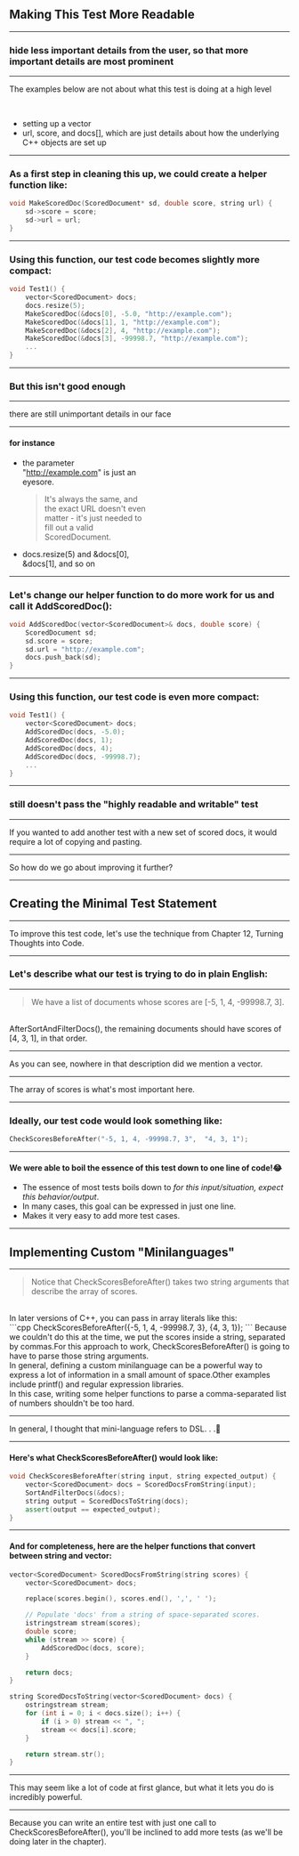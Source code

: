 <!-- classes: title -->

## Making This Test More Readable

---

### hide less important details from the user, so that more important details are most prominent

<!-- note
一般的な設計原則
「大切でない詳細はユーザから隠し、大切な詳細は目立つようにする」
-->

---

The examples below are not about what this test is doing at a high level

<br />

* setting up a vector<ScoredDocument>
* url, score, and docs[], which are just details about how the underlying C++ objects are set up

---

### As a first step in cleaning this up, we could create a helper function like:

```cpp
void MakeScoredDoc(ScoredDocument* sd, double score, string url) {
    sd->score = score;
    sd->url = url;
}
```

---

### Using this function, our test code becomes slightly more compact:


```cpp
void Test1() {
    vector<ScoredDocument> docs;
    docs.resize(5);
    MakeScoredDoc(&docs[0], -5.0, "http://example.com");
    MakeScoredDoc(&docs[1], 1, "http://example.com");
    MakeScoredDoc(&docs[2], 4, "http://example.com");
    MakeScoredDoc(&docs[3], -99998.7, "http://example.com");
    ...
}
```

---

### But this isn't good enough

---

there are still unimportant details in our face

---

<div class="aligncenter" style="width: 50%;">

#### for instance

* the parameter "http://example.com" is just an eyesore.
  > It's always the same, and the exact URL doesn't even matter - it's just needed to fill out a valid ScoredDocument.
* docs.resize(5) and &docs[0], &docs[1], and so on

</div>

---

### Let's change our helper function to do more work for us and call it AddScoredDoc():

```cpp
void AddScoredDoc(vector<ScoredDocument>& docs, double score) {
    ScoredDocument sd;
    sd.score = score;
    sd.url = "http://example.com";
    docs.push_back(sd);
}
```

<!-- note
ヘルパーにもっと仕事させて
名前も変えちまおう
-->
---

### Using this function, our test code is even more compact:

```cpp
void Test1() {
    vector<ScoredDocument> docs;
    AddScoredDoc(docs, -5.0);
    AddScoredDoc(docs, 1);
    AddScoredDoc(docs, 4);
    AddScoredDoc(docs, -99998.7);
    ...
}
```

<!-- note
いくばくかマシにはなったかな
-->

---

### still doesn't pass the "highly readable and writable" test

<!-- note
とはいえ、まだまだ楽に読み書きできるテストとは言い難い
-->

---

If you wanted to add another test with a new set of scored docs, it would require a lot of copying and pasting.

<!-- note
別の新たなテストデータでテスト作ろうと思ったら、全部コピペするの？
-->

---

So how do we go about improving it further?

---

## Creating the Minimal Test Statement

---

To improve this test code, let's use the technique from Chapter 12, Turning Thoughts into Code.

<!-- note
12章 「コードに思いを込める」を参照
-->

---

### Let's describe what our test is trying to do in plain English:

---

> We have a list of documents whose scores are [-5, 1, 4, -99998.7, 3].
<br />
AfterSortAndFilterDocs(), the remaining documents should have scores of [4, 3, 1], in that order.

---

As you can see, nowhere in that description did we mention a vector<ScoredDocument>.

<!-- note
見て分かる通り、vectorについては何も言ってない
-->

---

The array of scores is what's most important here.

<!-- note
スコアの配列が一番重要だろ

次、理想
-->

---

### Ideally, our test code would look something like:

```cpp
CheckScoresBeforeAfter("-5, 1, 4, -99998.7, 3",  "4, 3, 1");
```

<!-- note
理想的にはこれだわな
-->

---

#### We were able to boil the essence of this test down to one line of code!😂

* The essence of most tests boils down to *for this input/situation, expect this behavior/output*.
* In many cases, this goal can be expressed in just one line.
* Makes it very easy to add more test cases.

<!-- note
一行にできたぜ！やった！
珍しいことじゃないけどな
This is not uncommon, though. The essence of most tests boils down to

こういう状況とインプットでこういう振る舞いするってレベルまで落とし込める
しかも一行でいける
テストケースの追加が簡単になる
-->


---

## Implementing Custom "Minilanguages"

---

> Notice that CheckScoresBeforeAfter() takes two string arguments that describe the array of scores.
<br />
In later versions of C++, you can pass in array literals like this:
<br />
```cpp
CheckScoresBeforeAfter({-5, 1, 4, -99998.7, 3}, {4, 3, 1});
```
Because we couldn't do this at the time, we put the scores inside a string, separated by commas.For this approach to work, CheckScoresBeforeAfter() is going to have to parse those string arguments.
<br />
In general, defining a custom minilanguage can be a powerful way to express a lot of information in a small amount of space.Other examples include printf() and regular expression libraries.
<br />
In this case, writing some helper functions to parse a comma-separated list of numbers shouldn't be too hard.

<!-- note
今は配列リテラルを渡せる
当時は書くことができなかっただとかなんとかうだうだ言ってる
独自のミニ言語を実装すると小さいスペースでたくさんのことが表現できるようになりますね
たとえばprintf()関数とか正規表現のライブラリとか
もし、estdio.h の include なしで実装するとしたら悪夢のようだ
カンマで区切られたリストをパースするのはそんなむずくないぜ
-->

---

<!-- classes: reference -->

In general, I thought that mini-language refers to DSL. . .🤔

<!-- note
閑話休題
ミニ言語っていうとDSLじゃね？
ここではヘルパーのこと指してるけど・・・
-->

---

#### Here's what CheckScoresBeforeAfter() would look like:

```cpp
void CheckScoresBeforeAfter(string input, string expected_output) {
    vector<ScoredDocument> docs = ScoredDocsFromString(input);
    SortAndFilterDocs(&docs);
    string output = ScoredDocsToString(docs);
    assert(output == expected_output);
}
```

---

#### And for completeness, here are the helper functions that convert between string and vector<ScoredDocument>:

```cpp
vector<ScoredDocument> ScoredDocsFromString(string scores) {
    vector<ScoredDocument> docs;

    replace(scores.begin(), scores.end(), ',', ' ');

    // Populate 'docs' from a string of space-separated scores.
    istringstream stream(scores);
    double score;
    while (stream >> score) {
        AddScoredDoc(docs, score);
    }

    return docs;
}

string ScoredDocsToString(vector<ScoredDocument> docs) {
    ostringstream stream;
    for (int i = 0; i < docs.size(); i++) {
        if (i > 0) stream << ", ";
        stream << docs[i].score;
    }

    return stream.str();
}
```
---

This may seem like a lot of code at first glance, but what it lets you do is incredibly powerful.

<!-- note
一見するとコード量が多いでしょうよ
しかしこいつができるようにしてくれたことは信じられないほどパワフルだと
-->

---

Because you can write an entire test with just one call to CheckScoresBeforeAfter(), you'll be inclined to add more tests (as we'll be doing later in the chapter).

<!-- note
なぜかって言うと、CheckScoresBeforeAfter呼ぶだけで全部テストできちゃうんだぜ
もっとたくさんテスト書きたくなるでしょ？
-->
